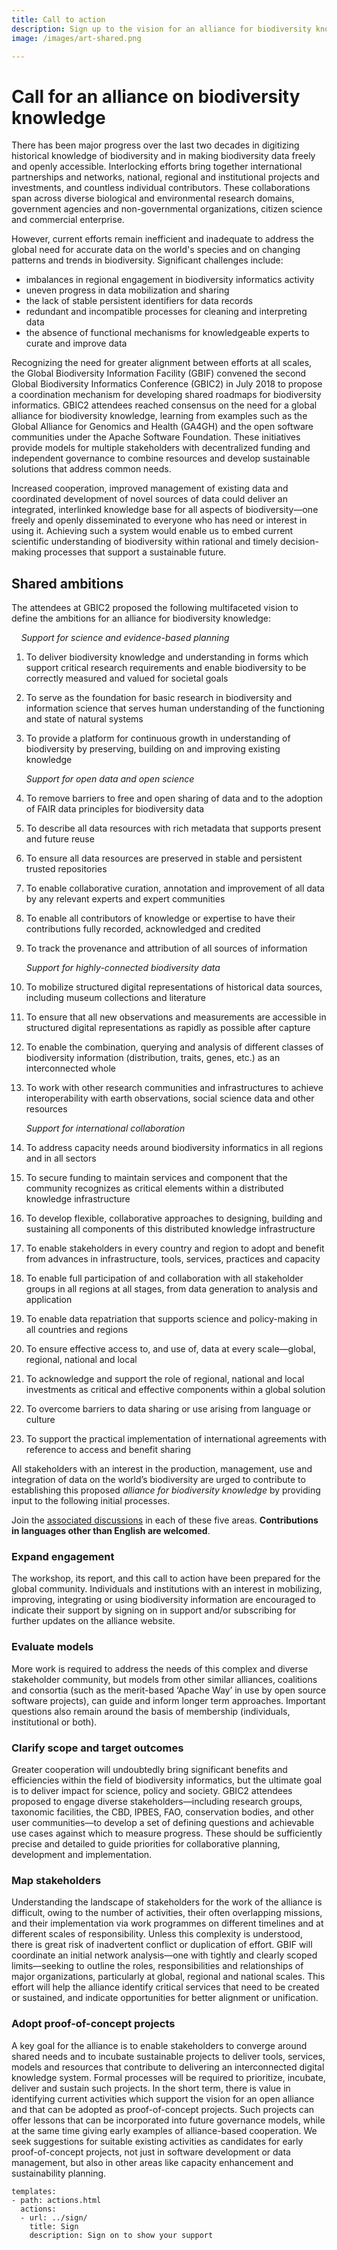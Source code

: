 ```yaml
---
title: Call to action
description: Sign up to the vision for an alliance for biodiversity knowledge
image: /images/art-shared.png

---
```


# Call for an alliance on biodiversity knowledge

<!-- toc -->
<!-- tocstop -->

There has been major progress over the last two decades in digitizing historical knowledge of biodiversity and in making biodiversity data freely and openly accessible. Interlocking efforts bring together international partnerships and networks, national, regional and institutional projects and investments, and countless individual contributors. These collaborations span across diverse biological and environmental research domains, government agencies and non-governmental organizations, citizen science and commercial enterprise. 

However, current efforts remain inefficient and inadequate to address the global need for accurate data on the world's species and on changing patterns and trends in biodiversity. Significant challenges include:

+ imbalances in regional engagement in biodiversity informatics activity
+ uneven progress in data mobilization and sharing
+ the lack of stable persistent identifiers for data records
+ redundant and incompatible processes for cleaning and interpreting data
+ the absence of functional mechanisms for knowledgeable experts to curate and improve data

Recognizing the need for greater alignment between efforts at all scales, the Global Biodiversity Information Facility (GBIF) convened the second Global Biodiversity Informatics Conference (GBIC2) in July 2018 to propose a coordination mechanism for developing shared roadmaps for biodiversity informatics. GBIC2 attendees reached consensus on the need for a global alliance for biodiversity knowledge, learning from examples such as the Global Alliance for Genomics and Health (GA4GH) and the open software communities under the Apache Software Foundation. These initiatives provide models for multiple stakeholders with decentralized funding and independent governance to combine resources and develop sustainable solutions that address common needs.

Increased cooperation, improved management of existing data and coordinated development of novel sources of data could deliver an integrated, interlinked knowledge base for all aspects of biodiversity—one freely and openly disseminated to everyone who has need or interest in using it. Achieving such a system would enable us to embed current scientific understanding of biodiversity within rational and timely decision-making processes that support a sustainable future.

## Shared ambitions

The attendees at GBIC2 proposed the following multifaceted vision to define the ambitions for an alliance for biodiversity knowledge:

&nbsp;&nbsp;&nbsp;&nbsp;_Support for science and evidence-based planning_

1.	To deliver biodiversity knowledge and understanding in forms which support critical research requirements and enable biodiversity to be correctly measured and valued for societal goals
2.	To serve as the foundation for basic research in biodiversity and information science that serves human understanding of the functioning and state of natural systems 
3.	To provide a platform for continuous growth in understanding of biodiversity by preserving, building on and improving existing knowledge

    _Support for open data and open science_

4.	To remove barriers to free and open sharing of data and to the adoption of FAIR data principles  for biodiversity data
5.	To describe all data resources with rich metadata that supports present and future reuse
6.	To ensure all data resources are preserved in stable and persistent trusted repositories
7.	To enable collaborative curation, annotation and improvement of all data by any relevant experts and expert communities
8.	To enable all contributors of knowledge or expertise to have their contributions fully recorded, acknowledged and credited
9.	To track the provenance and attribution of all sources of information

    _Support for highly-connected biodiversity data_

10.	To mobilize structured digital representations of historical data sources, including museum collections and literature
11.	To ensure that all new observations and measurements are accessible in structured digital representations as rapidly as possible after capture
12.	To enable the combination, querying and analysis of different classes of biodiversity information (distribution, traits, genes, etc.) as an interconnected whole
13.	To work with other research communities and infrastructures to achieve interoperability with earth observations, social science data and other resources

    _Support for international collaboration_

14.	To address capacity needs around biodiversity informatics in all regions and in all sectors
15.	To secure funding to maintain services and component that the community recognizes as critical elements within a distributed knowledge infrastructure
16.	To develop flexible, collaborative approaches to designing, building and sustaining all components of this distributed knowledge infrastructure
17.	To enable stakeholders in every country and region to adopt and benefit from advances in infrastructure, tools, services, practices and capacity
18.	To enable full participation of and collaboration with all stakeholder groups in all regions at all stages, from data generation to analysis and application
19.	To enable data repatriation that supports science and policy-making in all countries and regions
20.	To ensure effective access to, and use of, data at every scale—global, regional, national and local
21.	To acknowledge and support the role of regional, national and local investments as critical and effective components within a global solution
22.	To overcome barriers to data sharing or use arising from language or culture
23. To support the practical implementation of international agreements with reference to access and benefit sharing

All stakeholders with an interest in the production, management, use and integration of data on the world’s biodiversity are urged to contribute to establishing this proposed *alliance for biodiversity knowledge* by providing input to the following initial processes. 

Join the [associated discussions](https://discourse.gbif.org/c/alliance-for-biodiversity-knowledge) in each of these five areas. **Contributions in languages other than English are welcomed**.

### Expand engagement
The workshop, its report, and this call to action have been prepared for the global community. Individuals and institutions with an interest in mobilizing, improving, integrating or using biodiversity information are encouraged to indicate their support by signing on in support and/or subscribing for further updates on the alliance website.

### Evaluate models
More work is required to address the needs of this complex and diverse stakeholder community, but models from other similar alliances, coalitions and consortia (such as the merit-based ‘Apache Way’ in use by open source software projects), can guide and inform longer term approaches. Important questions also remain around the basis of membership (individuals, institutional or both). 

### Clarify scope and target outcomes
Greater cooperation will undoubtedly bring significant benefits and efficiencies within the field of biodiversity informatics, but the ultimate goal is to deliver impact for science, policy and society. GBIC2 attendees proposed to engage diverse stakeholders—including research groups, taxonomic facilities, the CBD, IPBES, FAO, conservation bodies, and other user communities—to develop a set of defining questions and achievable use cases against which to measure progress. These should be sufficiently precise and detailed to guide priorities for collaborative planning, development and implementation. 

### Map stakeholders
Understanding the landscape of stakeholders for the work of the alliance is difficult, owing to the number of activities, their often overlapping missions, and their implementation via work programmes on different timelines and at different scales of responsibility. Unless this complexity is understood, there is great risk of inadvertent conflict or duplication of effort. GBIF will coordinate an initial network analysis—one with tightly and clearly scoped limits—seeking to outline the roles, responsibilities and relationships of major organizations, particularly at global, regional and national scales. This effort will help the alliance identify critical services that need to be created or sustained, and indicate opportunities for better alignment or unification.

### Adopt proof-of-concept projects
A key goal for the alliance is to enable stakeholders to converge around shared needs and to incubate sustainable projects to deliver tools, services, models and resources that contribute to delivering an interconnected digital knowledge system. Formal processes will be required to prioritize, incubate, deliver and sustain such projects. In the short term, there is value in identifying current activities which support the vision for an open alliance and that can be adopted as proof-of-concept projects. Such projects can offer lessons that can be incorporated into future governance models, while at the same time giving early examples of alliance-based cooperation. We seek suggestions for suitable existing activities as candidates for early proof-of-concept projects, not just in software development or data management, but also in other areas like capacity enhancement and sustainability planning.


```styledYaml
templates:
- path: actions.html
  actions:
  - url: ../sign/
    title: Sign
    description: Sign on to show your support
```
